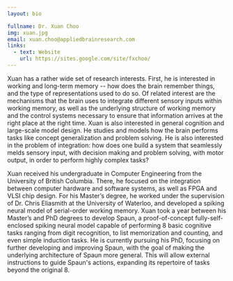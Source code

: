 ```yaml
---
layout: bio

fullname: Dr. Xuan Choo
img: xuan.jpg
email: xuan.choo@appliedbrainresearch.com
links:
  - text: Website
    url: https://sites.google.com/site/fxchoo/
---
```


Xuan has a rather wide set of research interests. First, he is
interested in working and long-term memory -- how does the brain
remember things, and the type of representations used to do so. Of
related interest are the mechanisms that the brain uses to integrate
different sensory inputs within working memory, as well as the
underlying structure of working memory and the control systems
necessary to ensure that information arrives at the right place at
the right time. Xuan is also interested in general cognition and
large-scale model design. He studies and models how the brain
performs tasks like concept generalization and problem solving. He
is also interested in the problem of integration: how does one build
a system that seamlessly melds sensory input, with decision making
and problem solving, with motor output, in order to perform highly
complex tasks?

Xuan received his undergraduate in Computer Engineering from the
University of British Columbia. There, he focused on the integration
between computer hardware and software systems, as well as FPGA and
VLSI chip design. For his Master’s degree, he worked under the
supervision of Dr. Chris Eliasmith at the University of Waterloo,
and developed a spiking neural model of serial-order working
memory. Xuan took a year between his Master’s and PhD degrees to
develop Spaun, a proof-of-concept fully-self- enclosed spiking
neural model capable of performing 8 basic cognitive tasks ranging
from digit recognition, to list memorization and counting, and even
simple induction tasks. He is currently pursuing his PhD, focusing
on further developing and improving Spaun, with the goal of making
the underlying architecture of Spaun more general. This will allow
external instructions to guide Spaun's actions, expanding its
repertoire of tasks beyond the original 8.
